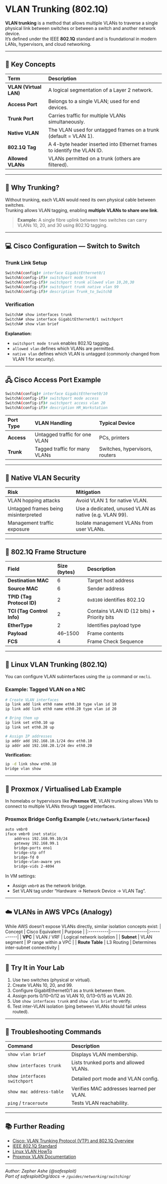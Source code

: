 # VLAN Trunking (802.1Q)

**VLAN trunking** is a method that allows multiple VLANs to traverse a single physical link between switches or between a switch and another network device.  
It’s defined under the IEEE **802.1Q** standard and is foundational in modern LANs, hypervisors, and cloud networking.

---

## 🧭 Key Concepts

| Term | Description |
|:------|:-------------|
| **VLAN (Virtual LAN)** | A logical segmentation of a Layer 2 network. |
| **Access Port** | Belongs to a single VLAN; used for end devices. |
| **Trunk Port** | Carries traffic for multiple VLANs simultaneously. |
| **Native VLAN** | The VLAN used for untagged frames on a trunk (default = VLAN 1). |
| **802.1Q Tag** | A 4-byte header inserted into Ethernet frames to identify the VLAN ID. |
| **Allowed VLANs** | VLANs permitted on a trunk (others are filtered). |

---

## 🧩 Why Trunking?

Without trunking, each VLAN would need its own physical cable between switches.  
Trunking allows VLAN tagging, enabling **multiple VLANs to share one link**.

> **Example:** A single fibre uplink between two switches can carry VLANs 10, 20, and 30 using 802.1Q tagging.

---

## 💻 Cisco Configuration — Switch to Switch

### **Trunk Link Setup**

```bash
SwitchA(config)# interface GigabitEthernet0/1
SwitchA(config-if)# switchport mode trunk
SwitchA(config-if)# switchport trunk allowed vlan 10,20,30
SwitchA(config-if)# switchport trunk native vlan 99
SwitchA(config-if)# description Trunk_to_SwitchB
```

### **Verification**

```bash
SwitchA# show interfaces trunk
SwitchA# show interface GigabitEthernet0/1 switchport
SwitchA# show vlan brief
```

**Explanation:**
- `switchport mode trunk` enables 802.1Q tagging.
- `allowed vlan` defines which VLANs are permitted.
- `native vlan` defines which VLAN is untagged (commonly changed from VLAN 1 for security).

---

## 🖧 Cisco Access Port Example

```bash
SwitchA(config)# interface GigabitEthernet0/10
SwitchA(config-if)# switchport mode access
SwitchA(config-if)# switchport access vlan 20
SwitchA(config-if)# description HR_Workstation
```

| Port Type | VLAN Handling | Typical Device |
|:-----------|:---------------|:----------------|
| **Access** | Untagged traffic for one VLAN | PCs, printers |
| **Trunk**  | Tagged traffic for many VLANs | Switches, hypervisors, routers |

---

## 🔐 Native VLAN Security

| Risk | Mitigation |
|:------|:-------------|
| VLAN hopping attacks | Avoid VLAN 1 for native VLAN. |
| Untagged frames being misinterpreted | Use a dedicated, unused VLAN as native (e.g. VLAN 99). |
| Management traffic exposure | Isolate management VLANs from user VLANs. |

---

## 🧮 802.1Q Frame Structure

| Field | Size (bytes) | Description |
|:--------|:--------------|:-------------|
| **Destination MAC** | 6 | Target host address |
| **Source MAC** | 6 | Sender address |
| **TPID (Tag Protocol ID)** | 2 | `0x8100` identifies 802.1Q |
| **TCI (Tag Control Info)** | 2 | Contains VLAN ID (12 bits) + Priority bits |
| **EtherType** | 2 | Identifies payload type |
| **Payload** | 46–1500 | Frame contents |
| **FCS** | 4 | Frame Check Sequence |

---

## 🐧 Linux VLAN Trunking (802.1Q)

You can configure VLAN subinterfaces using the `ip` command or `nmcli`.

### **Example: Tagged VLAN on a NIC**

```bash
# Create VLAN interfaces
ip link add link eth0 name eth0.10 type vlan id 10
ip link add link eth0 name eth0.20 type vlan id 20

# Bring them up
ip link set eth0.10 up
ip link set eth0.20 up

# Assign IP addresses
ip addr add 192.168.10.1/24 dev eth0.10
ip addr add 192.168.20.1/24 dev eth0.20
```

**Verification:**
```bash
ip -d link show eth0.10
bridge vlan show
```

---

## 🧱 Proxmox / Virtualised Lab Example

In homelabs or hypervisors like **Proxmox VE**, VLAN trunking allows VMs to connect to multiple VLANs through tagged interfaces.

### **Proxmox Bridge Config Example (`/etc/network/interfaces`)**

```bash
auto vmbr0
iface vmbr0 inet static
    address 192.168.99.10/24
    gateway 192.168.99.1
    bridge-ports eno1
    bridge-stp off
    bridge-fd 0
    bridge-vlan-aware yes
    bridge-vids 2-4094
```

In VM settings:
- Assign `vmbr0` as the network bridge.
- Set VLAN tag under “Hardware → Network Device → VLAN Tag”.

---

## ☁️ VLANs in AWS VPCs (Analogy)

While AWS doesn’t expose VLANs directly, similar isolation concepts exist:
| Concept | Cisco Equivalent | Purpose |
|:----------|:------------------|:-----------|
| **VPC** | VLAN / VRF | Logical network isolation |
| **Subnet** | VLAN segment | IP range within a VPC |
| **Route Table** | L3 Routing | Determines inter-subnet connectivity |

---

## 🧪 Try It in Your Lab

1. Use two switches (physical or virtual).  
2. Create VLANs 10, 20, and 99.  
3. Configure GigabitEthernet0/1 as a trunk between them.  
4. Assign ports 0/10–0/12 as VLAN 10, 0/13–0/15 as VLAN 20.  
5. Use `show interfaces trunk` and `show vlan brief` to verify.  
6. Test inter-VLAN isolation (ping between VLANs should fail unless routed).

---

## 🧰 Troubleshooting Commands

| Command | Description |
|:----------|:-------------|
| `show vlan brief` | Displays VLAN membership. |
| `show interfaces trunk` | Lists trunked ports and allowed VLANs. |
| `show interfaces switchport` | Detailed port mode and VLAN config. |
| `show mac address-table` | Verifies MAC addresses learned per VLAN. |
| `ping` / `traceroute` | Tests VLAN reachability. |

---

## 📚 Further Reading

- [Cisco: VLAN Trunking Protocol (VTP) and 802.1Q Overview](https://www.cisco.com/c/en/us/support/docs/lan-switching/vtp/10023-3.html)  
- [IEEE 802.1Q Standard](https://standards.ieee.org/standard/802_1Q-2018.html)  
- [Linux VLAN HowTo](https://wiki.linuxfoundation.org/networking/vlan)  
- [Proxmox VLAN Documentation](https://pve.proxmox.com/wiki/Network_Configuration#sysadmin_network_vlan)

---

*Author: Zepher Ashe (@safesploit)*  
*Part of safesploitOrg/docs → `/guides/networking/switching/`*
